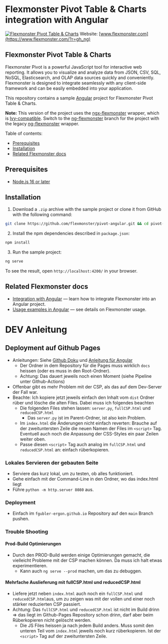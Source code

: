 # Flexmonster Pivot Table & Charts integration with Angular
[![Flexmonster Pivot Table & Charts](https://cdn.flexmonster.com/landing.png)](http://flexmonster.com/?r=gh_ng)
Website: [www.flexmonster.com](https://www.flexmonster.com/?r=gh_ng)

## Flexmonster Pivot Table & Charts

Flexmonster Pivot is a powerful JavaScript tool for interactive web reporting. It allows you to visualize and analyze data from JSON, CSV, SQL, NoSQL, Elasticsearch, and OLAP data sources quickly and conveniently. Flexmonster is designed to integrate seamlessly with any client-side framework and can be easily embedded into your application.

This repository contains a sample [Angular](https://angular.io/) project for Flexmonster Pivot Table & Charts.

**Note:** This version of the project uses the [ngx-flexmonster](https://github.com/flexmonster/ngx-flexmonster) wrapper, which is [Ivy-compatible](https://docs.angular.lat/guide/ivy). Switch to the [ng-flexmonster](https://github.com/flexmonster/pivot-angular/tree/ng-flexmonster) branch for the project with the legacy [ng-flexmonster](https://github.com/flexmonster/ng-flexmonster) wrapper.

Table of contents:

- [Prerequisites](#prerequisites)
- [Installation](#installation)
- [Related Flexmonster docs](#related-flexmonster-docs)

## Prerequisites

- [Node.js 16 or later](https://nodejs.org/en/)

## Installation

1. Download a `.zip` archive with the sample project or clone it from GitHub with the following command:

```bash
git clone https://github.com/flexmonster/pivot-angular.git && cd pivot-angular
```

2. Install the npm dependencies described in `package.json`:

```bash
npm install
```

3. Run the sample project:

```bash
ng serve
```

To see the result, open `http://localhost:4200/` in your browser.

## Related Flexmonster docs

- [Integration with Angular](https://www.flexmonster.com/doc/integration-with-angular/?r=gh_ng) — learn how to integrate Flexmonster into an Angular project.
- [Usage examples in Angular](https://www.flexmonster.com/doc/usage-examples-angular/?r=gh_ng) — see details on Flexmonster usage.

# DEV Anleitung
## Deployment auf Github Pages
- Anleitungen: Siehe [Github Doku](https://pages.github.com/) und [Anleitung für Angular](https://medium.com/swlh/how-to-deploy-an-angular-app-to-github-pages-without-using-any-libraries-step-by-step-guide-cfe96fb0c879)
    - Der Ordner in dem Repository für die Pages muss wirklich `docs` heissen (oder es muss in den Root-Ordner).
    - Achtung: Das dauert jeweils noch einen Moment (siehe Pipeline unter Github-Actions)
- Offenbar gibt es mehr Problem mit der CSP, als das auf dem Dev-Server der Fall war.
- Beachte: Ich kopiere jetzt jeweils einfach den Inhalt vom `dist` Ordner rüber und lösche die alten Files. Dabei muss ich folgendes beachten
    - Die folgenden Files stehen lassen: `server.py`, `fullCSP.html` und `reducedCSP.html`
        - Das `server.py` ist im Parent-Ordner, ist also kein Problem.
    - Im `index.html` die Änderungen nicht einfach reverten: Brauche auf der zweituntersten Zeile die neuen Namen der Files im `<script>` Tag. Eventuell auch noch die Anpassung der CSS-Styles ein paar Zeilen weiter oben.
    - Passe diesen `<script>` Tag auch analog im `fullCSP.html` und `reducedCSP.html` an: einfach rüberkopieren.
### Lokales Servieren der gebauten Seite
- Serviere das kurz lokal, um zu testen, ob alles funktioniert.
- Gehe einfach mit der Command-Line in den Ordner, wo das index.html liegt
- Führe `python -m http.server 8080` aus.
### Deployment
- Einfach im `fgubler-ergon.github.io` Repository auf den `main` Branch pushen.
### Trouble Shooting
#### Prod-Build Optimierungen
- Durch den PROD-Build werden einige Optimierungen gemacht, die vielleicht Probleme mit der CSP machen können. Da muss ich halt etwas experimentieren.
    - Kann auch `ng serve --prod` machen, um das zu debuggen.
#### Mehrfache Auslieferung mit fullCSP.html und reducedCSP.html
- Liefere jetzt neben `index.html` auch noch ein `fullCSP.html` und `reducedCSP.html`aus, um zu zeigen was mit der vollen und einer noch stärker reduzierten CSP passiert.
- Achtung: Das `fullCSP.html` und `reducedCSP.html` ist nicht im Build drinn => das liegt im Github-Pages Repository schon drinn, darf aber beim Rüberkopieren nicht gelöscht werden.
    - Die JS Files heissen ja nach jedem Build anders. Muss somit den unteren Teil vom `index.html` jeweils noch kurz rüberkopieren. Ist der `<script>` Tag auf der zweituntersten Zeile.
